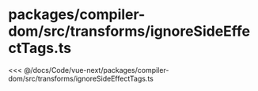 # packages/compiler-dom/src/transforms/ignoreSideEffectTags.ts

<<< @/docs/Code/vue-next/packages/compiler-dom/src/transforms/ignoreSideEffectTags.ts
